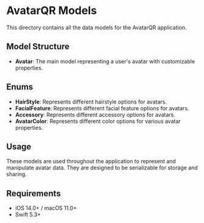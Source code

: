# AvatarQR Models

This directory contains all the data models for the AvatarQR application.

## Model Structure

- **Avatar**: The main model representing a user's avatar with customizable properties.

## Enums

- **HairStyle**: Represents different hairstyle options for avatars.
- **FacialFeature**: Represents different facial feature options for avatars.
- **Accessory**: Represents different accessory options for avatars.
- **AvatarColor**: Represents different color options for various avatar properties.

## Usage

These models are used throughout the application to represent and manipulate avatar data. They are designed to be serializable for storage and sharing.

## Requirements

- iOS 14.0+ / macOS 11.0+
- Swift 5.3+ 